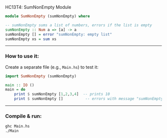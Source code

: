 HC13T4: SumNonEmpty Module

```haskell
module SumNonEmpty (sumNonEmpty) where

-- sumNonEmpty sums a list of numbers, errors if the list is empty
sumNonEmpty :: Num a => [a] -> a
sumNonEmpty [] = error "sumNonEmpty: empty list"
sumNonEmpty xs = sum xs
```

---

### How to use it:

Create a separate file (e.g., `Main.hs`) to test it:

```haskell
import SumNonEmpty (sumNonEmpty)

main :: IO ()
main = do
    print $ sumNonEmpty [1,2,3,4]  -- prints 10
    print $ sumNonEmpty []          -- errors with message "sumNonEmpty: empty list"
```

---

### Compile & run:

```bash
ghc Main.hs
./Main
```
